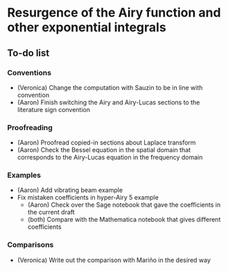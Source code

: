 # Resurgence of the Airy function and other exponential integrals

## To-do list

### Conventions
- (Veronica) Change the computation with Sauzin to be in line with convention
- (Aaron) Finish switching the Airy and Airy-Lucas sections to the literature sign convention
### Proofreading
- (Aaron) Proofread copied-in sections about Laplace transform
- (Aaron) Check the Bessel equation in the spatial domain that corresponds to the Airy-Lucas equation in the frequency domain
### Examples
- (Aaron) Add vibrating beam example
- Fix mistaken coefficients in hyper-Airy 5 example
  - (Aaron) Check over the Sage notebook that gave the coefficients in the current draft
  - (both) Compare with the Mathematica notebook that gives different coefficients
### Comparisons
- (Veronica) Write out the comparison with Mariño in the desired way

